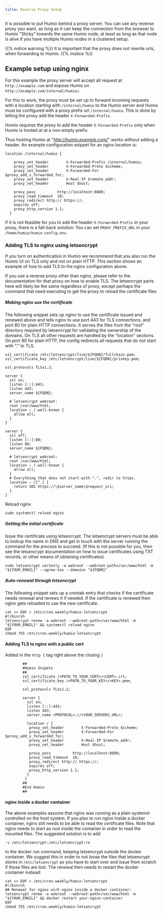 ```yaml
---
title: Reverse Proxy Setup
---
```


It is possible to put Humio behind a proxy server. You can use any
reverse proxy you want, as long as it can keep the connection from the
browser to Humio "Sticky" towards the same Humio node, at least as
long as that node is alive if you have multiple Humio nodes in a
clustered setup.

{{% notice warning %}}
It is important that the proxy does not rewrite urls, when forwarding to Humio.
{{% /notice %}}

## Example setup using nginx

For this example the proxy server will accept all request at `http://example.com`
and expose Humio on `http://example.com/internal/humio/`.

For this to work, the proxy must be set up to forward incoming requests with a
location starting with `/internal/humio` to the Humio server and
Humio must be configured with a proxy prefix url `/internal/humio`. This is done
by letting the proxy add the header `X-Forwarded-Prefix`.

Humio requires the proxy to add the header `X-Forwarded-Prefix` only when Humio
is hosted at at a non-empty prefix.

Thus hosting Humio at "http://humio.example.com/" works without adding a header.
An example configuration snippet for an nginx location is:

```nginx
location /internal/humio {

    proxy_set_header        X-Forwarded-Prefix /internal/humio;
    proxy_set_header        X-Forwarded-Proto $scheme;
    proxy_set_header        X-Forwarded-For $proxy_add_x_forwarded_for;
    proxy_set_header        X-Real-IP $remote_addr;
    proxy_set_header        Host $host;

    proxy_pass          http://localhost:8080;
    proxy_read_timeout  10;
    proxy_redirect http:// https://;
    expires off;
    proxy_http_version 1.1;
  }
```

If it is not feasible for you to add the header `X-Forwarded-Prefix` in your proxy,
there is a fall-back solution: You can set `PROXY_PREFIX_URL` in
your `/home/humio/humio-config.env`.

### Adding TLS to nginx using letsencrypt

If you turn on authentication in Humio we recommend that you also run
the Humio UI on TLS only and not on plain HTTP. This section shows an
example of how to add TLS to the nginx configuration above.

If you use a reverse proxy other than nginx, please refer to the
documentation for that proxy on how to enable TLS. The letsencrypt
parts here will likely be the same regardless of proxy, except perhaps
the command that need executing to get the proxy to reload the
certificate files

##### Making nginx use the certificate

The following snippet sets up nginx to use the certificate issued and
renewed above and tells nginx to use port 443 for TLS connections, and
port 80 for plain HTTP connections. It serves the files from the
"root" directory required by letsencrypt for validating the ownership
of the domains. On TLS all other requests are handled by the
"location" sections. On port 80 for plain HTTP, the config redirects
all requests that do not start with "." to TLS.


```nginx
ssl_certificate /etc/letsencrypt/live/${FQDN}/fullchain.pem;
ssl_certificate_key /etc/letsencrypt/live/${FQDN}/privkey.pem;

ssl_protocols TLSv1.2;

server {
  ssl on;
  listen [::]:443;
  listen 443;
  server_name ${FQDN};

  # letsencrypt webroot:
  root /var/www/html;
  location ~ /.well-known {
    allow all;
  }
}

server {
  ssl off;
  listen [::]:80;
  listen 80;
  server_name ${FQDN};

  # letsencrypt webroot:
  root /var/www/html;
  location ~ /.well-known {
    allow all;
  }
  # Everything that does not start with ".", redir to https.
  location ~ /[^.] {
    return 301 https://\$server_name\$request_uri;
  }
}
```

Reload nginx
```shel
sudo systemctl reload nginx
```

##### Getting the initial certificate

Issue the certificate using letsencrypt. The letsencrypt servers must
be able to lookup the name in DNS and get in touch with the server
running the command for the process to succeed. (If this is not
possible for you, then see the letsencrypt documentation on how to
issue certificates using TXT records, or other means of obtaining
certificates)

```shell
sudo letsencrypt certonly -a webroot --webroot-path=/var/www/html -m "${YOUR_EMAIL}" --agree-tos --domains "${FQDN}"
```

##### Auto-renewal through letsencrypt
The following snippet sets up a crontab entry that checks if the certificate needs renewal and renews it if needed. If the certificate is renewed then nginx gets reloaded to use the new certificate.

```shell
cat << EOF > /etc/cron.weekly/humio-letsencrypt
#!/bin/sh
letsencrypt renew -a webroot --webroot-path=/var/www/html -m "${YOUR_EMAIL}" && systemctl reload nginx
EOF
chmod 755 /etc/cron.weekly/humio-letsencrypt
```

#### Adding TLS to nginx with a public cert

Added in the `http {` tag right above the closing `}`
```
        ##
        #Humio Snipets
        ##
        ssl_certificate /<PATH_TO_YOUR_CERT>/<CERT>.crt;
        ssl_certificate_key /<PATH_TO_YOUR_KEY>/<KEY>.pem;

        ssl_protocols TLSv1.2;

        server {
          ssl on;
          listen [::]:443;
          listen 443;
          server_name <PROTOCOL>://<YOUR_SERVERS_URL>;

          location / {
           proxy_set_header        X-Forwarded-Proto $scheme;
           proxy_set_header        X-Forwarded-For $proxy_add_x_forwarded_for;
           proxy_set_header        X-Real-IP $remote_addr;
           proxy_set_header        Host $host;
          
           proxy_pass          http://localhost:8080;
           proxy_read_timeout  10;
           proxy_redirect http:// https://;
           expires off;
           proxy_http_version 1.1;
          }
         }
        ##
        #End Humio
        ##

```


#### nginx inside a docker container

The above examples assume that nginx was running as a plain
systemd-controlled on the host system. If you plan to run nginx inside
a docker container, nginx still needs to be able to read the
certificate files. Note that nginx needs to start as root inside the
container in order to read the mounted files.  The suggested solution
is to add

```
-v /etc/letsencrypt:/etc/letsencrypt:ro
```

to the docker run command, keeping letsencrypt outside the docker
container. We suggest this in order to not loose the files that
letsencrypt stores in `/etc/letsencrypt` as you have to start over and
issue from scratch if those files are lost. The renewal then needs to
restart the docker container instead:

```shell
cat << EOF > /etc/cron.weekly/humio-letsencrypt
#!/bin/sh
## Renewal for nginx wirh nginx inside a docker container:
letsencrypt renew -a webroot --webroot-path=/var/www/html -m "${YOUR_EMAIL}" && docker restart your-nginx-container
EOF
chmod 755 /etc/cron.weekly/humio-letsencrypt
```
